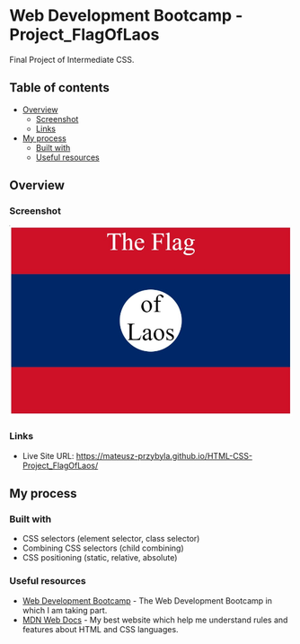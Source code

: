 # Web Development Bootcamp - Project_FlagOfLaos

Final Project of Intermediate CSS.

## Table of contents

- [Overview](#overview)
  - [Screenshot](#screenshot)
  - [Links](#links)
- [My process](#my-process)
  - [Built with](#built-with)
  - [Useful resources](#useful-resources)

## Overview

### Screenshot

![](./screenshot.jpg)

### Links

- Live Site URL: https://mateusz-przybyla.github.io/HTML-CSS-Project_FlagOfLaos/

## My process

### Built with

- CSS selectors (element selector, class selector)
- Combining CSS selectors (child combining)
- CSS positioning (static, relative, absolute)

### Useful resources

- [Web Development Bootcamp](https://www.udemy.com/course/the-complete-web-development-bootcamp/?couponCode=KEEPLEARNING) - The Web Development Bootcamp in which I am taking part.
- [MDN Web Docs](https://developer.mozilla.org/en-US/) - My best website which help me understand rules and features about HTML and CSS languages.
